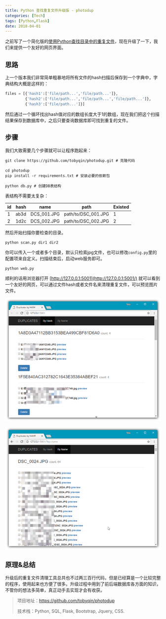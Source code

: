 ```yaml
---
title: Python 查找重复文件升级版 - photodup
categories: [Tech]
tags: [Python,Flask]
date: 2018-04-01
---
```


之前写了一个简化版的[使用Python查找目录中的重复文件](/posts/2018-03-22/find-duplicate-files-by-python/)，现在升级了一下，我们来提供一个友好的网页界面。

## 思路

上一个版本我们非常简单粗暴地将所有文件的hash扫描后保存到一个字典中，字典结构大概是这样的：

```Python
files = [{'hash1':['file/path...','file/path...']},
         {'hash2':['file/path...','file/path...','file/path...']},
         {'hash3':['file/path...']}]
```

然后通过一个循环找出hash值对应的数组长度大于1的数组，现在我们把这个扫描结果保存到数据库中，之后只要查询数据库即可找到重复的文件。

## 步骤

我们大致需要几个步骤就可以让程序跑起来：

```Shell
git clone https://github.com/tobyqin/photodup.git # 克隆代码

cd photodup
pip install -r requirements.txt # 安装必要的依赖包

python db.py # 创建DB表结构
```

表结构不需要太复杂：

| id   | hash | name        | path                | Existed |
| ---- | ---- | ----------- | ------------------- | ------- |
| 1    | ab3d | DCS_001.JPG | path/to/DSC_001.JPG | 1       |
| 2    | 1d2c | DCS_002.JPG | path/to/DSC_002.JPG | 2       |

然后开始扫描你要检查的目录。

```
python scan.py dir1 dir2
```

你可以传入一个或者多个目录，默认只检索jpg文件，也可以修改`config.py`里的配置项来自定义。扫描结束后，启动web服务即可。

```
python web.py
```

顺利的话用浏览器打开 [http://127.0.0.1:5001](http://127.0.0.1:5001/) 就可以看到一个友好的网页，可以通过文件hash或者文件名来清理重复文件，可以预览图片文件。

![dup_by_hash](images/dup_by_hash.png)

![dup_by_name](images/dup_by_name.png)

## 原理&总结

升级后的重复文件清理工具总共也不过两三百行代码，但是已经算是一个比较完整的程序，使用起来也方便了很多。升级过程中用到了前后端数据库各方面的知识，不管你的想法多简单，真正动手去实现才会有收获。

> 项目地址：https://github.com/tobyqin/photodup
>
> 技术栈：Python, SQL, Flask, Bootstrap, Jquery, CSS.